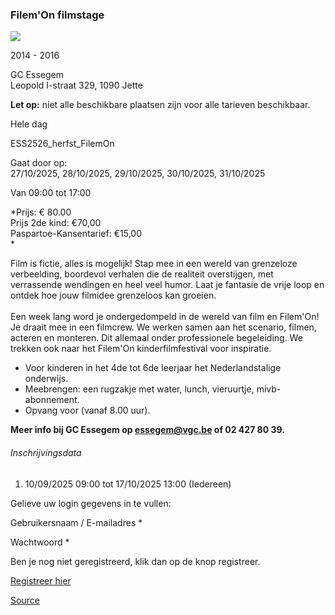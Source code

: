 ### Filem'On filmstage

![](https://s3-eu-west-1.amazonaws.com/os-kwdo/prod/vgc/images/activity/64fb5ebf9f7d1_filem'on.png)

2014 - 2016

GC Essegem  
Leopold I-straat 329, 1090 Jette

**Let op:** niet alle beschikbare plaatsen zijn voor alle tarieven beschikbaar.

Hele dag

ESS2526_herfst_FilemOn

Gaat door op:  
27/10/2025, 28/10/2025, 29/10/2025, 30/10/2025, 31/10/2025

Van 09:00 tot 17:00

*Prijs: € 80.00  
Prijs 2de kind: €70,00  
Paspartoe-Kansentarief: €15,00  
*

Film is fictie, alles is mogelijk! Stap mee in een wereld van grenzeloze verbeelding, boordevol verhalen die de realiteit overstijgen, met verrassende wendingen en heel veel humor. Laat je fantasie de vrije loop en ontdek hoe jouw filmidee grenzeloos kan groeien.  
<br/>Een week lang word je ondergedompeld in de wereld van film en Filem'On! Je draait mee in een filmcrew. We werken samen aan het scenario, filmen, acteren en monteren. Dit allemaal onder professionele begeleiding. We trekken ook naar het Filem'On kinderfilmfestival voor inspiratie.

* Voor kinderen in het 4de tot 6de leerjaar het Nederlandstalige onderwijs.
* Meebrengen: een rugzakje met water, lunch, vieruurtje, mivb-abonnement.
* Opvang voor (vanaf 8.00 uur).

**Meer info bij GC Essegem op [essegem@vgc.be](mailto:essegem@vgc.be) of 02 427 80 39.**  

###### Inschrijvingsdata

1.  10/09/2025 09:00 tot 17/10/2025 13:00 (Iedereen)

Gelieve uw login gegevens in te vullen:

Gebruikersnaam / E-mailadres \* 

Wachtwoord \* 

  

Ben je nog niet geregistreerd, klik dan op de knop registreer.

[Registreer hier](/registration)

[Source](https://tickets.vgc.be/activity/subscribe/ESS2526_herfst_FilemOn)